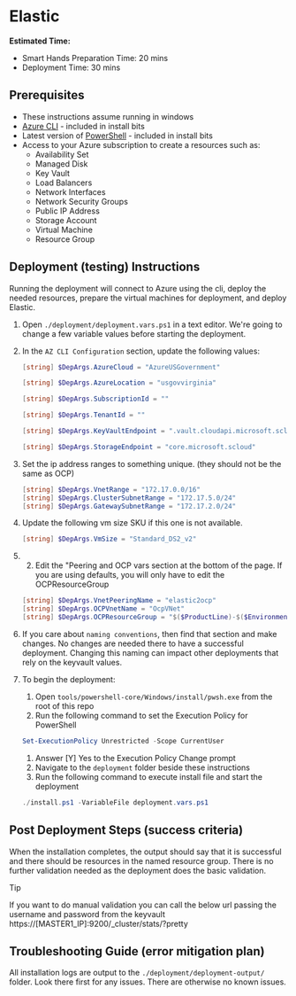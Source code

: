 # Elastic

**Estimated Time:**

- Smart Hands Preparation Time: 20 mins
- Deployment Time: 30 mins

## Prerequisites

* These instructions assume running in windows
* [Azure CLI](https://docs.microsoft.com/en-us/cli/azure/install-azure-cli?view=azure-cli-latest) - included in install bits
* Latest version of [PowerShell](https://docs.microsoft.com/en-us/powershell/scripting/install/installing-powershell?view=powershell-7) - included in install bits
* Access to your Azure subscription to create a resources such as:
  * Availability Set
  * Managed Disk
  * Key Vault
  * Load Balancers
  * Network Interfaces
  * Network Security Groups
  * Public IP Address
  * Storage Account
  * Virtual Machine
  * Resource Group

## Deployment (testing) Instructions

Running the deployment will connect to Azure using the cli, deploy the needed resources, prepare the virtual machines for deployment, and deploy Elastic.

1. Open `./deployment/deployment.vars.ps1` in a text editor. We're going to change a few variable values before starting the deployment.
2. In the `AZ CLI Configuration` section, update the following values:
    ```powershell
    [string] $DepArgs.AzureCloud = "AzureUSGovernment"

    [string] $DepArgs.AzureLocation = "usgovvirginia"

    [string] $DepArgs.SubscriptionId = ""

    [string] $DepArgs.TenantId = ""

    [string] $DepArgs.KeyVaultEndpoint = ".vault.cloudapi.microsoft.scloud"
    
    [string] $DepArgs.StorageEndpoint = "core.microsoft.scloud"
    ```

3. Set the ip address ranges to something unique. (they should not be the same as OCP)
    ```powershell
    [string] $DepArgs.VnetRange = "172.17.0.0/16"
    [string] $DepArgs.ClusterSubnetRange = "172.17.5.0/24"
    [string] $DepArgs.GatewaySubnetRange = "172.17.2.0/24"
    ```
4.  Update the following vm size SKU if this one is not available.
    ```powershell
    [string] $DepArgs.VmSize = "Standard_DS2_v2"
    ```
5. 2. Edit the "Peering and OCP vars section at the bottom of the page.  If you are using defaults, you will only have to edit the OCPResourceGroup
    ```powershell
    [string] $DepArgs.VnetPeeringName = "elastic2ocp"
    [string] $DepArgs.OCPVnetName = "OcpVNet"
    [string] $DepArgs.OCPResourceGroup = "$($ProductLine)-$($Environment)-UMGFD-OCP-RG01"
6.  If you care about `naming conventions`, then find that section and make changes. No changes are needed there to have a successful deployment. Changing this naming can impact other deployments that rely on the keyvault values.
7.  To begin the deployment:
    1. Open `tools/powershell-core/Windows/install/pwsh.exe` from the root of this repo
    2. Run the following command to set the Execution Policy for PowerShell
    ```powershell
    Set-ExecutionPolicy Unrestricted -Scope CurrentUser
    ```
    1. Answer [Y] Yes to the Execution Policy Change prompt
    2. Navigate to the `deployment` folder beside these instructions
    3. Run the following command to execute install file and start the deployment
    ```powershell
    ./install.ps1 -VariableFile deployment.vars.ps1
    ```

## Post Deployment Steps (success criteria)

When the installation completes, the output should say that it is successful and there should be resources in the named resource group. There is no further validation needed as the deployment does the basic validation.

> [!TIP]
> If you want to do manual validation you can call the below url passing the username and password from the keyvault
> https://[MASTER1_IP]:9200/_cluster/stats/?pretty

## Troubleshooting Guide (error mitigation plan)

All installation logs are output to the `./deployment/deployment-output/` folder. Look there first for any issues. There are otherwise no known issues.
